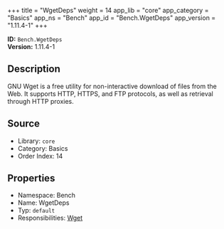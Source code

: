 ﻿+++
title = "WgetDeps"
weight = 14
app_lib = "core"
app_category = "Basics"
app_ns = "Bench"
app_id = "Bench.WgetDeps"
app_version = "1.11.4-1"
+++

**ID:** `Bench.WgetDeps`  
**Version:** 1.11.4-1  
<!--more-->

## Description
GNU Wget is a free utility for non-interactive download of files from the Web.
It supports HTTP, HTTPS, and FTP protocols, as well as retrieval through HTTP proxies.

## Source

* Library: `core`
* Category: Basics
* Order Index: 14

## Properties

* Namespace: Bench
* Name: WgetDeps
* Typ: `default`
* Responsibilities: [Wget](/app/Bench.Wget)

